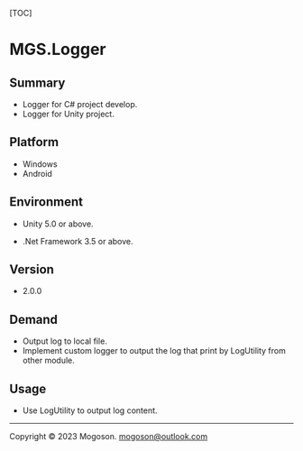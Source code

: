 [TOC]

# MGS.Logger

## Summary
- Logger for C# project develop.
- Logger for Unity project.

## Platform

- Windows
- Android

## Environment

- Unity 5.0 or above.

- .Net Framework 3.5 or above.

## Version

- 2.0.0

## Demand
- Output log to local file.
- Implement custom logger to output the log that print by LogUtility from other module.

## Usage
- Use LogUtility to output log content.

------

Copyright © 2023 Mogoson.	mogoson@outlook.com